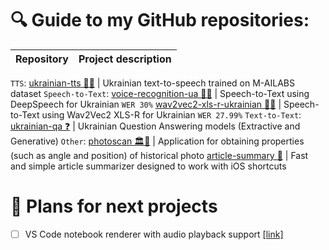 # 🔍 Guide to my GitHub repositories:

Repository          |  Project description
:-------------------------|:-------------------------
`TTS`:
[ukrainian-tts 📢🤖](https://github.com/robinhad/ukrainian-tts) | Ukrainian text-to-speech trained on M-AILABS dataset
`Speech-to-Text`:
[voice-recognition-ua 🤖🎤](https://github.com/robinhad/voice-recognition-ua)  |  Speech-to-Text using DeepSpeech for Ukrainian `WER 30%`
[wav2vec2-xls-r-ukrainian 🤖🎤](https://github.com/robinhad/wav2vec2-xls-r-ukrainian)  | Speech-to-Text using Wav2Vec2 XLS-R for Ukrainian `WER 27.99%`
`Text-to-Text`:
[ukrainian-qa ❓](https://github.com/robinhad/ukrainian-qa)  |  Ukrainian Question Answering models (Extractive and Generative)
`Other`:
[photoscan 🏛️👀](https://github.com/robinhad/photoscan) | Application for obtaining properties (such as angle and position) of historical photo
[article-summary 📖](https://github.com/robinhad/article-summary) | Fast and simple article summarizer designed to work with iOS shortcuts 

# 🎯 Plans for next projects
- [ ] VS Code notebook renderer with audio playback support [[link]](https://github.com/robinhad/vscode-notebook-wav-renderer)
